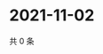 # 2021-11-02

共 0 条

<!-- BEGIN WEIBO -->
<!-- 最后更新时间 Tue Nov 02 2021 07:00:52 GMT+0800 (China Standard Time) -->

<!-- END WEIBO -->
